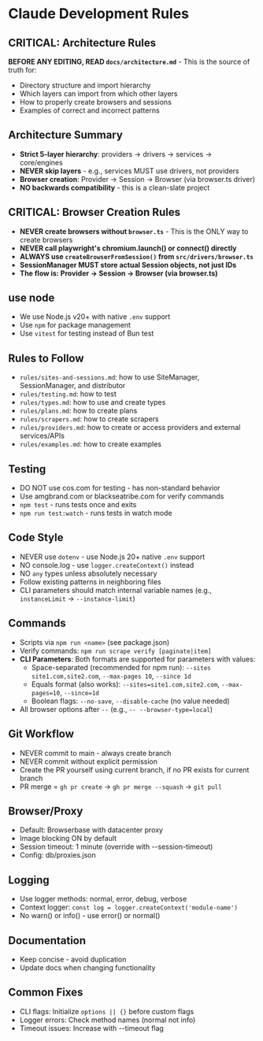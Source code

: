 # Claude Development Rules

## CRITICAL: Architecture Rules
**BEFORE ANY EDITING, READ `docs/architecture.md`** - This is the source of truth for:
- Directory structure and import hierarchy
- Which layers can import from which other layers
- How to properly create browsers and sessions
- Examples of correct and incorrect patterns

## Architecture Summary
- **Strict 5-layer hierarchy**: providers → drivers → services → core/engines
- **NEVER skip layers** - e.g., services MUST use drivers, not providers
- **Browser creation**: Provider → Session → Browser (via browser.ts driver)
- **NO backwards compatibility** - this is a clean-slate project

## CRITICAL: Browser Creation Rules
- **NEVER create browsers without `browser.ts`** - This is the ONLY way to create browsers
- **NEVER call playwright's chromium.launch() or connect() directly**
- **ALWAYS use `createBrowserFromSession()` from `src/drivers/browser.ts`**
- **SessionManager MUST store actual Session objects, not just IDs**
- **The flow is: Provider → Session → Browser (via browser.ts)**

## use node
- We use Node.js v20+ with native `.env` support
- Use `npm` for package management
- Use `vitest` for testing instead of Bun test

## Rules to Follow
- `rules/sites-and-sessions.md`: how to use SiteManager, SessionManager, and distributor
- `rules/testing.md`: how to test
- `rules/types.md`: how to use and create types
- `rules/plans.md`: how to create plans
- `rules/scrapers.md`: how to create scrapers
- `rules/providers.md`: how to create or access providers and external services/APIs
- `rules/examples.md`: how to create examples

## Testing
- DO NOT use cos.com for testing - has non-standard behavior
- Use amgbrand.com or blackseatribe.com for verify commands
- `npm test` - runs tests once and exits
- `npm run test:watch` - runs tests in watch mode

## Code Style
- NEVER use `dotenv` - use Node.js 20+ native `.env` support
- NO console.log - use `logger.createContext()` instead
- NO `any` types unless absolutely necessary
- Follow existing patterns in neighboring files
- CLI parameters should match internal variable names (e.g., `instanceLimit` → `--instance-limit`)

## Commands
- Scripts via `npm run <name>` (see package.json)
- Verify commands: `npm run scrape verify [paginate|item]`
- **CLI Parameters**: Both formats are supported for parameters with values:
  - Space-separated (recommended for npm run): `--sites site1.com,site2.com`, `--max-pages 10`, `--since 1d`
  - Equals format (also works): `--sites=site1.com,site2.com`, `--max-pages=10`, `--since=1d`
  - Boolean flags: `--no-save`, `--disable-cache` (no value needed)
- All browser options after `--` (e.g., `-- --browser-type=local`)

## Git Workflow
- NEVER commit to main - always create branch
- NEVER commit without explicit permission
- Create the PR yourself using current branch, if no PR exists for current branch
- PR merge = `gh pr create` → `gh pr merge --squash` → `git pull`

## Browser/Proxy
- Default: Browserbase with datacenter proxy
- Image blocking ON by default
- Session timeout: 1 minute (override with --session-timeout)
- Config: db/proxies.json

## Logging
- Use logger methods: normal, error, debug, verbose
- Context logger: `const log = logger.createContext('module-name')`
- No warn() or info() - use error() or normal()

## Documentation
- Keep concise - avoid duplication
- Update docs when changing functionality

## Common Fixes
- CLI flags: Initialize `options || {}` before custom flags
- Logger errors: Check method names (normal not info)
- Timeout issues: Increase with --timeout flag